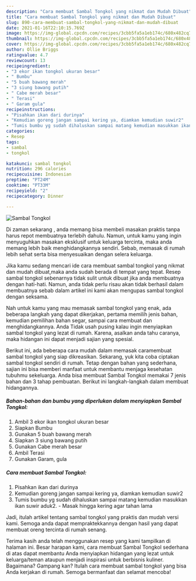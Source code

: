 ```yaml
---
description: "Cara membuat Sambal Tongkol yang nikmat dan Mudah Dibuat"
title: "Cara membuat Sambal Tongkol yang nikmat dan Mudah Dibuat"
slug: 890-cara-membuat-sambal-tongkol-yang-nikmat-dan-mudah-dibuat
date: 2021-01-16T22:10:15.769Z
image: https://img-global.cpcdn.com/recipes/3cbb5fa5a1eb174c/680x482cq70/sambal-tongkol-foto-resep-utama.jpg
thumbnail: https://img-global.cpcdn.com/recipes/3cbb5fa5a1eb174c/680x482cq70/sambal-tongkol-foto-resep-utama.jpg
cover: https://img-global.cpcdn.com/recipes/3cbb5fa5a1eb174c/680x482cq70/sambal-tongkol-foto-resep-utama.jpg
author: Ollie Briggs
ratingvalue: 4.7
reviewcount: 13
recipeingredient:
- "3 ekor ikan tongkol ukuran besar"
- " Bumbu"
- "5 buah bawang merah"
- "3 siung bawang putih"
- " Cabe merah besar"
- " Terasi"
- " Garam gula"
recipeinstructions:
- "Pisahkan ikan dari durinya"
- "Kemudian goreng jangan sampai kering ya, diamkan kemudian suwir2"
- "Tumis bumbu yg sudah dihaluskan sampai matang kemudian masukkan ikan suwir aduk2. Masak hingga kering agar tahan lama"
categories:
- Resep
tags:
- sambal
- tongkol

katakunci: sambal tongkol 
nutrition: 296 calories
recipecuisine: Indonesian
preptime: "PT24M"
cooktime: "PT33M"
recipeyield: "2"
recipecategory: Dinner

---
```



![Sambal Tongkol](https://img-global.cpcdn.com/recipes/3cbb5fa5a1eb174c/680x482cq70/sambal-tongkol-foto-resep-utama.jpg)

Di zaman  sekarang , anda memang bisa membeli masakan praktis tanpa harus repot membuatnya terlebih dahulu. Namun, untuk kamu yang ingin menyuguhkan masakan eksklusif untuk keluarga tercinta, maka anda memang lebih baik menghidangkannya sendiri. Sebab, memasak di rumah lebih sehat serta bisa menyesuaikan dengan selera keluarga.

Jika kamu sedang mencari ide cara membuat sambal tongkol yang nikmat dan mudah dibuat,maka anda sudah berada di tempat yang tepat. Resep sambal tongkol  sebenarnya tidak sulit untuk dibuat jika anda membuatnya dengan hati-hati. Namun, anda tidak perlu risau akan tidak berhasil dalam membuatnya 
sebab dalam artikel ini kami akan mengupas sambal tongkol dengan seksama.  



Nah untuk kamu yang mau memasak sambal tongkol yang enak, ada beberapa langkah yang dapat dikerjakan, pertama memilih jenis bahan, kemudian pemilihan bahan segar, sampai cara membuat dan menghidangkannya. Anda Tidak usah pusing kalau ingin menyiapkan sambal tongkol yang lezat di rumah. Karena, asalkan anda  tahu caranya, maka hidangan ini dapat menjadi sajian yang spesial.

Berikut ini, ada beberapa cara mudah dalam memasak caramembuat sambal tongkol yang siap dikreasikan. Sekarang, yuk kita coba ciptakan sambal tongkol sendiri di rumah. Tetap dengan bahan yang sederhana, sajian ini bisa memberi manfaat untuk membantu menjaga kesehatan tubuhmu sekeluarga. Anda bisa membuat Sambal Tongkol memakai 7 jenis bahan dan 3 tahap pembuatan. Berikut ini langkah-langkah dalam membuat hidangannya.

<!--inarticleads1-->

##### Bahan-bahan dan bumbu yang diperlukan dalam menyiapkan Sambal Tongkol:

1. Ambil 3 ekor ikan tongkol ukuran besar
1. Siapkan  Bumbu
1. Gunakan 5 buah bawang merah
1. Siapkan 3 siung bawang putih
1. Gunakan  Cabe merah besar
1. Ambil  Terasi
1. Gunakan  Garam, gula




<!--inarticleads2-->

##### Cara membuat Sambal Tongkol:

1. Pisahkan ikan dari durinya
1. Kemudian goreng jangan sampai kering ya, diamkan kemudian suwir2
1. Tumis bumbu yg sudah dihaluskan sampai matang kemudian masukkan ikan suwir aduk2. - Masak hingga kering agar tahan lama




Jadi, itulah artikel tentang  sambal tongkol  yang praktis dan mudah versi kami. Semoga anda dapat mempraktekkannya dengan hasil yang dapat membuat oreng tercinta di rumah senang. 

Terima kasih anda telah menggunakan resep yang kami tampilkan di halaman ini. Besar harapan kami, cara membuat  Sambal Tongkol sederhana di atas dapat membantu Anda menyiapkan hidangan yang lezat untuk keluarga/teman ataupun menjadi inspirasi untuk berbisnis kuliner. Bagaimana? Gampang kan? Itulah cara membuat sambal tongkol yang bisa Anda kerjakan di rumah. Semoga bermanfaat dan selamat mencoba!

